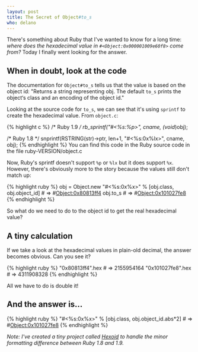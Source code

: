 ```yaml
---
layout: post
title: The Secret of Object#to_s
who: delano
---
```


There's something about Ruby that I've wanted to know for a long time: *where does the hexadecimal value in `#<Object:0x000001009e60f8>` come from?* Today I finally went looking for the answer.


## When in doubt, look at the code ##

The documentation for `Object#to_s` tells us that the value is based on the object id: "Returns a string representing obj. The default `to_s` prints the object‘s class and an encoding of the object id."

Looking at the source code for `to_s`, we can see that it's using `sprintf` to create the hexadecimal value. From `object.c`:

{% highlight c %}
/* Ruby 1.9 */
rb_sprintf("#<%s:%p>", cname, (void*)obj);

/* Ruby 1.8 */
snprintf(RSTRING(str)->ptr, len+1, "#<%s:0x%lx>", cname, obj);
{% endhighlight %}
<span class="graphicSubtext">You can find this code in the Ruby source code in the file ruby-VERSION/object.c</span>

Now, Ruby's sprintf doesn't support `%p` or `%lx` but it does support `%x`. However, there's obviously more to the story because the values still don't match up:

{% highlight ruby %}
obj = Object.new
"#<%s:0x%x>" % [obj.class, obj.object_id]        # => #<Object:0x80813ff4>
obj.to_s                                         # => #<Object:0x101027fe8>
{% endhighlight %} 

So what do we need to do to the object id to get the real hexadecimal value?


## A tiny calculation ##

If we take a look at the hexadecimal values in plain-old decimal, the answer becomes obvious. Can you see it?

{% highlight ruby %}
"0x80813ff4".hex                                 # => 2155954164
"0x101027fe8".hex                                # => 4311908328
{% endhighlight %}

All we have to do is double it!


## And the answer is... ##

{% highlight ruby %}
"#<%s:0x%x>" % [obj.class, obj.object_id.abs*2]  # => #<Object:0x101027fe8>
{% endhighlight %}


*Note: I've created a tiny project called [Hexoid](http://github.com/delano/hexoid/) to handle the minor formatting difference between Ruby 1.8 and 1.9.*





